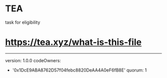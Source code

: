 # TEA
task for eligibility
# https://tea.xyz/what-is-this-file
---
version: 1.0.0
codeOwners:
  - '0x1DcE9ABA8762D57f04febc8820DeAA4A0eF6fB8E'
quorum: 1
